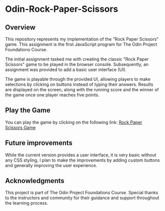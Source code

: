# Odin-Rock-Paper-Scissors

## Overview

This repository represents my implementation of the "Rock Paper Scissors" game. This assignment is the first JavaScript program for The Odin Project Foundations Course.

The initial assignment tasked me with creating the classic "Rock Paper Scissors" game to be played in the browser console. Subsequently, an assignment was provided to add a basic user interface (UI).

The game is playable through the provided UI, allowing players to make selections by clicking on buttons instead of typing their answers. Results are displayed on the screen, along with the running score and the winner of the game once one player reaches five points.

## Play the Game

You can play the game by clicking on the following link: [Rock Paper Scissors Game](https://ogmui.github.io/odin-rock-paper-scissors/) 

## Future improvements

While the current version provides a user interface, it is very basic without any CSS styling, I plan to make the improvements by adding custom buttons and generally improving the user experience.

## Acknowledgments

This project is part of The Odin Project Foundations Course. Special thanks to the instructors and community for their guidance and support throughout the learning process.